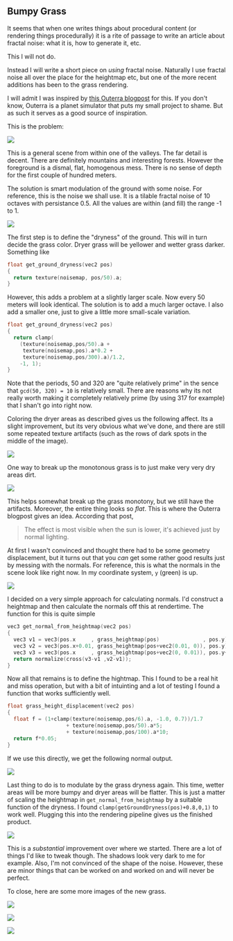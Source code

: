 ## Bumpy Grass

It seems that when one writes things about procedural content (or rendering things procedurally) it is a rite of passage to write an article about fractal noise: what it is, how to generate it, etc.

This I will not do.

Instead I will write a short piece on _using_ fractal noise.  Naturally I use fractal noise all over the place for the heightmap etc, but one of the more recent additions has been to the grass rendering.

I will admit I was inspired by [this Outerra blogpost](http://outerra.blogspot.co.za/2011/05/bumpy-grass-effect.html) for this.  If you don't know, Outerra is a planet simulator that puts my small project to shame.  But as such it serves as a good source of inspiration.

This is the problem:

![](static/grass_editing/flat_grass.jpg)

This is a general scene from within one of the valleys.  The far detail is decent.  There are definitely mountains and interesting forests.  However the foreground is a dismal, flat, homogenous mess.  There is no sense of depth for the first couple of hundred meters.

The solution is smart modulation of the ground with some noise.  For reference, this is the noise we shall use.  It is a tilable fractal noise of 10 octaves with persistance 0.5.  All the values are within (and fill) the range -1 to 1.

![](static/grass_editing/noise.jpg)

The first step is to define the "dryness" of the ground.  This will in turn decide the grass color.  Dryer grass will be yellower and wetter grass darker.  Something like

~~~ c++
float get_ground_dryness(vec2 pos)
{
  return texture(noisemap, pos/50).a;
}
~~~

However, this adds a problem at a slightly larger scale.  Now every 50 meters will look identical.  The solution is to add a much larger octave.  I also add a smaller one, just to give a little more small-scale variation.

~~~ c++
float get_ground_dryness(vec2 pos)
{
  return clamp(
    (texture(noisemap,pos/50).a +
     texture(noisemap,pos).a*0.2 +
     texture(noisemap,pos/300).a)/1.2,
    -1, 1);
}
~~~

Note that the periods, 50 and 320 are "quite relatively prime" in the sence that `gcd(50, 320) = 10` is relatively small.  There are reasons why its not really worth making it completely relatively prime (by using 317 for example) that I shan't go into right now.

Coloring the dryer areas as described gives us the following affect.  Its a slight improvement, but its very obvious what we've done, and there are still some repeated texture artifacts (such as the rows of dark spots in the middle of the image).

![](static/grass_editing/flat_grass_with_colours.jpg)

One way to break up the monotonous grass is to just make very very dry areas dirt.

![](static/grass_editing/flat_grass_with_colours_and_dirt.jpg)

This helps somewhat break up the grass monotony, but we still have the artifacts.  Moreover, the entire thing looks so _flat_.  This is where the Outerra blogpost gives an idea.  According that post, 

> The effect is most visible when the sun is lower, it's achieved just by normal lighting.

At first I wasn't convinced and thought there had to be some geometry displacement, but it turns out that you _can_ get some rather good results just by messing with the normals.  For reference, this is what the normals in the scene look like right now.  In my coordinate system, `y` (green) is up.

![](static/grass_editing/flat_grass_with_normals.jpg)

I decided on a very simple approach for calculating normals.  I'd construct a heightmap and then calculate the normals off this at rendertime.  The function for this is quite simple

~~~ c++
vec3 get_normal_from_heightmap(vec2 pos)
{
  vec3 v1 = vec3(pos.x     , grass_heightmap(pos)              , pos.y);
  vec3 v2 = vec3(pos.x+0.01, grass_heightmap(pos+vec2(0.01, 0)), pos.y);
  vec3 v3 = vec3(pos.x     , grass_heightmap(pos+vec2(0, 0.01)), pos.y+0.01);
  return normalize(cross(v3-v1 ,v2-v1));
}
~~~

Now all that remains is to define the hightmap.  This I found to be a real hit and miss operation, but with a bit of intuinting and a lot of testing I found a function that works sufficiently well.

~~~ c++
float grass_height_displacement(vec2 pos)
{
  float f = (1+clamp(texture(noisemap,pos/6).a, -1.0, 0.7))/1.7
                   + texture(noisemap,pos/50).a*5;
                   + texture(noisemap,pos/100).a*10;
  return f*0.05;
}
~~~

If we use this directly, we get the following normal output.

![](static/grass_editing/bumpy_grass_normals.jpg)

Last thing to do is to modulate by the grass dryness again.  This time, wetter areas will be more bumpy and dryer areas will be flatter.  This is just a matter of scaling the heightmap in `get_normal_from_heightmap` by a suitable function of the dryness.  I found `clamp(getGroundDryness(pos)+0.8,0,1)` to work well. Plugging this into the rendering pipeline gives us the finished product.

![](static/grass_editing/final.jpg)

This is a _substantial_ improvement over where we started.   There are a lot of things I'd like to tweak though.  The shadows look very dark to me for example.  Also, I'm not convinced of the shape of the noise.  However, these are minor things that can be worked on and worked on and will never be perfect.

To close, here are some more images of the new grass.

![](static/grass_editing/final2.jpg)

![](static/grass_editing/final3.jpg)

![](static/grass_editing/final4.jpg)
